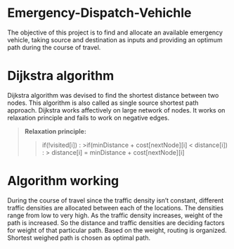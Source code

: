 # Emergency-Dispatch-Vehichle
The objective of this project is to find and allocate an available emergency vehicle, taking 
source and destination as inputs and providing an optimum path during the course of travel.

# Dijkstra algorithm
Dijkstra algorithm was devised to find the shortest distance between two nodes. This algorithm 
is also called as single source shortest path approach. Dijkstra works affectively on large network
of nodes. It works on relaxation principle and fails to work on negative edges.

> **Relaxation principle:**
>>if(!visited[i]) :
        >if(minDistance + cost[nextNode][i] < distance[i]) :
         >   distance[i] = minDistance + cost[nextNode][i] 

# Algorithm working
During the course of travel since the traffic density isn’t constant, different traffic 
densities are allocated between each of the locations. The densities range from low to 
very high. As the traffic density increases, weight of the path is increased. So the 
distance and traffic densities are deciding factors for weight of that particular path. 
Based on the weight, routing is organized. Shortest weighed path is chosen as optimal path.

# 
